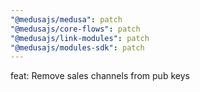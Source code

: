```yaml
---
"@medusajs/medusa": patch
"@medusajs/core-flows": patch
"@medusajs/link-modules": patch
"@medusajs/modules-sdk": patch
---
```


feat: Remove sales channels from pub keys
